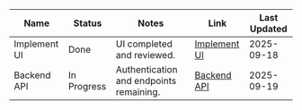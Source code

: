 <!--TABLE:START-->

| Name         | Status      | Notes                                   | Link                                                              | Last Updated |
| ------------ | ----------- | --------------------------------------- | ----------------------------------------------------------------- | ------------ |
| Implement UI | Done        | UI completed and reviewed.              | [Implement UI](https://github.com/defarloa1-alt/railweb/pull/123) | 2025-09-18   |
| Backend API  | In Progress | Authentication and endpoints remaining. | [Backend API](https://github.com/defarloa1-alt/railweb/pull/124)  | 2025-09-19   |

<!--TABLE:END-->